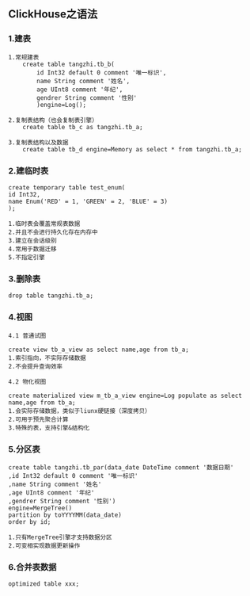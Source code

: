 ## ClickHouse之语法

### 1.建表

    1.常规建表
        create table tangzhi.tb_b(
            id Int32 default 0 comment '唯一标识',
            name String comment '姓名',
            age UInt8 comment '年纪',
            gendrer String comment '性别'
            )engine=Log();
        
    2.复制表结构（也会复制表引擎）
        create table tb_c as tangzhi.tb_a;
        
    3.复制表结构以及数据
        create table tb_d engine=Memory as select * from tangzhi.tb_a;
        
### 2.建临时表

    create temporary table test_enum(
    id Int32,
    name Enum('RED' = 1, 'GREEN' = 2, 'BLUE' = 3)
    );   
    
    1.临时表会覆盖常规表数据
    2.并且不会进行持久化存在内存中
    3.建立在会话级别
    4.常用于数据迁移
    5.不指定引擎
        
### 3.删除表

    drop table tangzhi.tb_a;
    
### 4.视图

    4.1 普通试图
    
    create view tb_a_view as select name,age from tb_a;
    1.索引指向，不实际存储数据
    2.不会提升查询效率
        
    4.2 物化视图
    
    create materialized view m_tb_a_view engine=Log populate as select name,age from tb_a;
    1.会实际存储数据，类似于liunx硬链接（深度拷贝）
    2.可用于预先聚合计算
    3.特殊的表，支持引擎&结构化
    
### 5.分区表

    create table tangzhi.tb_par(data_date DateTime comment '数据日期'
    ,id Int32 default 0 comment '唯一标识'
    ,name String comment '姓名'
    ,age UInt8 comment '年纪'
    ,gendrer String comment '性别')
    engine=MergeTree() 
    partition by toYYYYMM(data_date)
    order by id;
    
    1.只有MergeTree引擎才支持数据分区
    2.可变相实现数据更新操作
    
### 6.合并表数据

    optimized table xxx;
    
    
    
    
       

